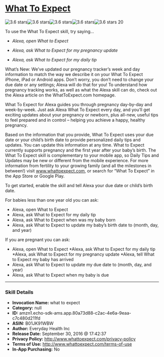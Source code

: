 # [What To Expect](http://alexa.amazon.com/#skills/amzn1.echo-sdk-ams.app.80a73d88-c2ac-4e6a-9eaa-c7c480d211fd)
![3.6 stars](../../images/ic_star_black_18dp_1x.png)![3.6 stars](../../images/ic_star_black_18dp_1x.png)![3.6 stars](../../images/ic_star_black_18dp_1x.png)![3.6 stars](../../images/ic_star_half_black_18dp_1x.png)![3.6 stars](../../images/ic_star_border_black_18dp_1x.png) 20

To use the What To Expect skill, try saying...

* *Alexa, open What to Expect*

* *Alexa, ask What to Expect for my pregnancy update*

* *Alexa, ask What to Expect for my daily tip*

What’s New: We’ve updated our pregnancy tracker’s week and day information to match the way we describe it on your What To Expect iPhone, iPad or Android apps. Don’t worry, you don’t need to change your due date or any settings; Alexa will do that for you! To understand how pregnancy tracking works, as well as what the Alexa skill can do, check out the Alexa article on the WhatToExpect.com homepage.
 
What To Expect for Alexa guides you through pregnancy day-by-day and week-by-week. Just ask Alexa What To Expect every day, and you’ll get exciting updates about your pregnancy or newborn, plus all-new, useful tips to feel prepared and in control – helping you achieve a happy, healthy pregnancy.
 
Based on the information that you provide, What To Expect uses your due date or your child’s birth date to provide personalized daily tips and updates. You can update this information at any time. What to Expect currently supports pregnancy and the first year after your baby’s birth. The What To Expect skill is complementary to your mobile app, so Daily Tips and Updates may be new or different from the mobile experience. For more information from fertility to your growing family (and all the milestones in between!) visit www.whattoexpect.com, or search for “What To Expect” in the App Store or Google Play.

To get started, enable the skill and tell Alexa your due date or child’s birth date. 

For babies less than one year old you can ask:
* Alexa, open What to Expect
* Alexa, ask What to Expect for my daily tip
* Alexa, ask What to Expect when was my baby born
* Alexa, ask What to Expect to update my baby’s birth date to (month, day, and year)

If you are pregnant you can ask:
* Alexa, open What to Expect
*Alexa, ask What to Expect for my daily tip
*Alexa, ask What to Expect for my pregnancy update
*Alexa, tell What to Expect my baby has arrived
* Alexa, ask What to Expect to update my due date to (month, day, and year)
* Alexa,   ask What to Expect  when my baby is due

***

### Skill Details

* **Invocation Name:** what to expect
* **Category:** null
* **ID:** amzn1.echo-sdk-ams.app.80a73d88-c2ac-4e6a-9eaa-c7c480d211fd
* **ASIN:** B01JK91WBW
* **Author:** Everyday Health Inc
* **Release Date:** September 30, 2016 @ 17:42:37
* **Privacy Policy:** http://www.whattoexpect.com/privacy-policy
* **Terms of Use:** http://www.whattoexpect.com/terms-of-use
* **In-App Purchasing:** No
